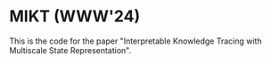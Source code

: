 # MIKT (WWW'24)

This is the code for the paper "Interpretable Knowledge Tracing with Multiscale State Representation".
